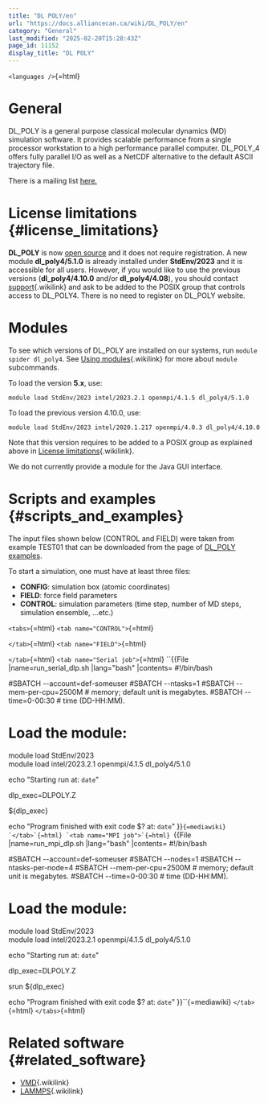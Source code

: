 ```yaml
---
title: "DL POLY/en"
url: "https://docs.alliancecan.ca/wiki/DL_POLY/en"
category: "General"
last_modified: "2025-02-20T15:28:43Z"
page_id: 11152
display_title: "DL POLY"
---
```


`<languages />`{=html}

# General

DL_POLY is a general purpose classical molecular dynamics (MD) simulation software. It provides scalable performance from a single processor workstation to a high performance parallel computer. DL_POLY_4 offers fully parallel I/O as well as a NetCDF alternative to the default ASCII trajectory file.

There is a mailing list [here.](https://www.jiscmail.ac.uk/cgi-bin/webadmin?A0=DLPOLY)

# License limitations {#license_limitations}

**DL_POLY** is now [open source](https://gitlab.com/DL%20POLY%20Classic/dl%20poly) and it does not require registration. A new module **dl_poly4/5.1.0** is already installed under **StdEnv/2023** and it is accessible for all users. However, if you would like to use the previous versions (**dl_poly4/4.10.0** and/or **dl_poly4/4.08**), you should contact [ support](https://docs.alliancecan.ca/Technical_support " support"){.wikilink} and ask to be added to the POSIX group that controls access to DL_POLY4. There is no need to register on DL_POLY website.

# Modules

To see which versions of DL_POLY are installed on our systems, run `module spider dl_poly4`. See [Using modules](https://docs.alliancecan.ca/Using_modules "Using modules"){.wikilink} for more about `module` subcommands.

To load the version **5.x**, use:

`module load StdEnv/2023 intel/2023.2.1 openmpi/4.1.5 dl_poly4/5.1.0`

To load the previous version 4.10.0, use:

`module load StdEnv/2023 intel/2020.1.217 openmpi/4.0.3 dl_poly4/4.10.0`

Note that this version requires to be added to a POSIX group as explained above in [ License limitations](https://docs.alliancecan.ca/#License_limitations " License limitations"){.wikilink}.

We do not currently provide a module for the Java GUI interface.

# Scripts and examples {#scripts_and_examples}

The input files shown below (CONTROL and FIELD) were taken from example TEST01 that can be downloaded from the page of [DL_POLY examples](https://docs.alliancecan.ca/ftp://ftp.dl.ac.uk/ccp5/DL_POLY/DL_POLY_4.0/DATA/).

To start a simulation, one must have at least three files:

- **CONFIG**: simulation box (atomic coordinates)
- **FIELD**: force field parameters
- **CONTROL**: simulation parameters (time step, number of MD steps, simulation ensemble, \...etc.)

`<tabs>`{=html} `<tab name="CONTROL">`{=html}

`</tab>`{=html} `<tab name="FIELD">`{=html}

`</tab>`{=html} `<tab name="Serial job">`{=html} ``{{File
  |name=run_serial_dlp.sh
  |lang="bash"
  |contents=
#!/bin/bash

#SBATCH --account=def-someuser
#SBATCH --ntasks=1
#SBATCH --mem-per-cpu=2500M      # memory; default unit is megabytes.
#SBATCH --time=0-00:30           # time (DD-HH:MM).

# Load the module:

module load StdEnv/2023  
module load intel/2023.2.1  openmpi/4.1.5 dl_poly4/5.1.0

echo "Starting run at: `date`"

dlp_exec=DLPOLY.Z

${dlp_exec}

echo "Program finished with exit code $? at: `date`"
}}``{=mediawiki} `</tab>`{=html} `<tab name="MPI job">`{=html} ``{{File
  |name=run_mpi_dlp.sh
  |lang="bash"
  |contents=
#!/bin/bash

#SBATCH --account=def-someuser
#SBATCH --nodes=1
#SBATCH --ntasks-per-node=4
#SBATCH --mem-per-cpu=2500M      # memory; default unit is megabytes.
#SBATCH --time=0-00:30           # time (DD-HH:MM).

# Load the module:

module load StdEnv/2023  
module load intel/2023.2.1  openmpi/4.1.5 dl_poly4/5.1.0

echo "Starting run at: `date`"

dlp_exec=DLPOLY.Z

srun ${dlp_exec}

echo "Program finished with exit code $? at: `date`"
}}``{=mediawiki} `</tab>`{=html} `</tabs>`{=html}

# Related software {#related_software}

- [VMD](https://docs.alliancecan.ca/VMD "VMD"){.wikilink}
- [LAMMPS](https://docs.alliancecan.ca/LAMMPS "LAMMPS"){.wikilink}
